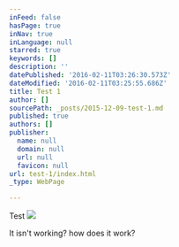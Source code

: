 ```yaml
---
inFeed: false
hasPage: true
inNav: true
inLanguage: null
starred: true
keywords: []
description: ''
datePublished: '2016-02-11T03:26:30.573Z'
dateModified: '2016-02-11T03:25:55.686Z'
title: Test 1
author: []
sourcePath: _posts/2015-12-09-test-1.md
published: true
authors: []
publisher:
  name: null
  domain: null
  url: null
  favicon: null
url: test-1/index.html
_type: WebPage

---
```

Test
![](https://the-grid-user-content.s3-us-west-2.amazonaws.com/ed155a01-eee3-4256-9a98-0166b79aa848.JPG)

It isn't working? how does it work?